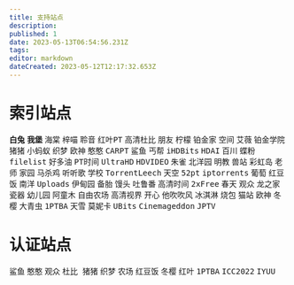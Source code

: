 ```yaml
---
title: 支持站点
description: 
published: 1
date: 2023-05-13T06:54:56.231Z
tags: 
editor: markdown
dateCreated: 2023-05-12T12:17:32.653Z
---
```


# 索引站点
<kbd>**白兔**</kbd> <kbd>**我堡**</kbd> <kbd>海棠</kbd> <kbd>梓喵</kbd> <kbd>聆音</kbd> <kbd>红叶PT</kbd> <kbd>高清杜比</kbd> <kbd>朋友</kbd> <kbd>柠檬</kbd> <kbd>铂金家</kbd> <kbd>空间</kbd> <kbd>艾薇</kbd> <kbd>铂金学院</kbd> <kbd>猪猪</kbd> <kbd>小蚂蚁</kbd> <kbd>织梦</kbd> <kbd>欧神</kbd> <kbd>憨憨</kbd> <kbd>CARPT</kbd> <kbd>鲨鱼</kbd> <kbd>丐帮</kbd> <kbd>iHDBits</kbd> <kbd>HDAI</kbd> <kbd>百川</kbd> <kbd>蝶粉</kbd> <kbd>filelist</kbd> <kbd>好多油</kbd> <kbd>PT时间</kbd> <kbd>UltraHD</kbd> <kbd>HDVIDEO</kbd> <kbd>朱雀</kbd> <kbd>北洋园</kbd> <kbd>明教</kbd> <kbd>兽站</kbd> <kbd>彩虹岛</kbd> <kbd>老师</kbd> <kbd>家园</kbd> <kbd>马杀鸡</kbd> <kbd>听听歌</kbd> <kbd>学校</kbd> <kbd>TorrentLeech</kbd> <kbd>天空</kbd> <kbd>52pt</kbd> <kbd>iptorrents</kbd> <kbd>葡萄</kbd> <kbd>红豆饭</kbd> <kbd>南洋</kbd> <kbd>Uploads</kbd> <kbd>伊甸园</kbd> <kbd>备胎</kbd> <kbd>馒头</kbd> <kbd>吐鲁番</kbd> <kbd>高清时间</kbd> <kbd>2xFree</kbd> <kbd>春天</kbd> <kbd>观众</kbd> <kbd>龙之家</kbd> <kbd>瓷器</kbd> <kbd>幼儿园</kbd> <kbd>阿童木</kbd> <kbd>自由农场</kbd> <kbd>高清视界</kbd> <kbd>开心</kbd> <kbd>他吹吹风</kbd> <kbd>冰淇淋</kbd> <kbd>烧包</kbd> <kbd>猫站</kbd> <kbd>欧神</kbd> <kbd>冬樱</kbd> <kbd>大青虫</kbd> <kbd>1PTBA</kbd> <kbd>天雪</kbd> <kbd>莫妮卡</kbd> <kbd>UBits</kbd> <kbd>Cinemageddon</kbd> <kbd>JPTV</kbd>



# 认证站点
<kbd> 鲨鱼</kbd>   <kbd>憨憨</kbd>   <kbd>观众</kbd>   <kbd>杜比 </kbd>  <kbd>猪猪</kbd>   <kbd>织梦</kbd>   <kbd>农场</kbd>   <kbd>红豆饭</kbd>   <kbd>冬樱</kbd>   <kbd>红叶</kbd>   <kbd>1PTBA</kbd>  <kbd> ICC2022</kbd>   <kbd>IYUU</kbd>